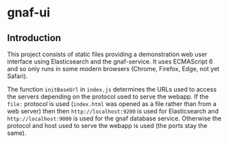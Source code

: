 # gnaf-ui

## Introduction
This project consists of static files providing a demonstration web user interface using Elasticsearch and the gnaf-service.
It uses ECMAScript 6 and so only runs in some modern browsers (Chrome, Firefox, Edge, not yet Safari).

The function `initBaseUrl` in `index.js` determines the URLs used to access the servers depending on the protocol used to serve the webapp.
If the `file:` protocol is used (`index.html` was opened as a file rather than from a web server) then then `http://localhost:9200` is used for Elasticsearch and `http://localhost:9000` is used for the gnaf database service.
Otherwise the protocol and host used to serve the webapp is used (the ports stay the same).